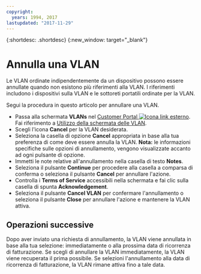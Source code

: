 ```yaml
---
copyright:
  years: 1994, 2017
lastupdated: "2017-11-29"
---
```

{:shortdesc: .shortdesc}
{:new_window: target="_blank"}

# Annulla una VLAN

Le VLAN ordinate indipendentemente da un dispositivo possono essere annullate quando non esistono più riferimenti alla VLAN.  I riferimenti includono i dispositivi sulla VLAN e le sottoreti portatili ordinate per la VLAN. 

Segui la procedura in questo articolo per annullare una VLAN.

* Passa alla schermata **VLANs** nel [Customer Portal ![Icona link esterno](../../icons/launch-glyph.svg "Icona link esterno")](https://control.softlayer.com/). Fai riferimento a [Utilizzo della schermata delle VLAN](vlans-screen.html).
* Scegli l'icona **Cancel** per la VLAN desiderata.
* Seleziona la casella di opzione **Cancel** appropriata in base alla tua preferenza di come deve essere annulla la VLAN. **Nota:** le informazioni specifiche sulle opzioni di annullamento, vengono visualizzate accanto ad ogni pulsante di opzione.
* Immetti le note relative all'annullamento nella casella di testo **Notes**.
* Seleziona il pulsante **Continue** per procedere alla casella a comparsa di conferma o seleziona il pulsante **Cancel** per annullare l'azione.
* Controlla i **Terms of Service** accessibili nella schermata e fai clic sulla casella di spunta **Acknowledgement**.
* Seleziona il pulsante **Cancel VLAN** per confermare l'annullamento o seleziona il pulsante **Close** per annullare l'azione e mantenere la VLAN attiva.

## Operazioni successive

Dopo aver inviato una richiesta di annullamento, la VLAN viene annullata in base alla tua selezione: immediatamente o alla prossima data di ricorrenza di fatturazione. Se scegli di annullare la VLAN immediatamente, la VLAN viene recuperata il prima possibile. Se selezioni l'annullamento alla data di ricorrenza di fatturazione, la VLAN rimane attiva fino a tale data.
